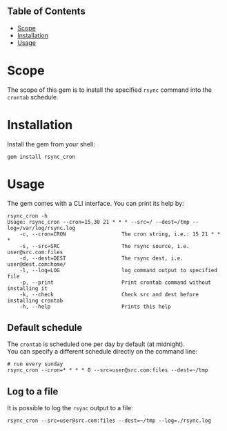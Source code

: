 ## Table of Contents

* [Scope](#scope)
* [Installation](#installation)
* [Usage](#usage)

# Scope
The scope of this gem is to install the specified `rsync` command into the `crontab` schedule.

# Installation
Install the gem from your shell:
```shell
gem install rsync_cron
```

# Usage
The gem comes with a CLI interface. You can print its help by:
```shell
rsync_cron -h
Usage: rsync_cron --cron=15,30 21 * * * --src=/ --dest=/tmp --log=/var/log/rsync.log
    -c, --cron=CRON                  The cron string, i.e.: 15 21 * * *
    -s, --src=SRC                    The rsync source, i.e. user@src.com:files
    -d, --dest=DEST                  The rsync dest, i.e. user@dest.com:home/
    -l, --log=LOG                    log command output to specified file
    -p, --print                      Print crontab command without installing it
    -k, --check                      Check src and dest before installing crontab
    -h, --help                       Prints this help
```

## Default schedule
The `crontab` is scheduled one per day by default (at midnight).  
You can specify a different schedule directly on the command line:
```shell
# run every sunday
rsync_cron --cron=* * * * 0 --src=user@src.com:files --dest=~/tmp
```

## Log to a file
It is possible to log the `rsync` output to a file:
```shell
rsync_cron --src=user@src.com:files --dest=~/tmp --log=./rsync.log
```

